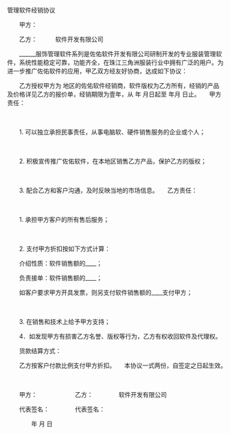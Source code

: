



管理软件经销协议



 

　　甲方：

　　乙方：　　　软件开发有限公司　　

　　______服饰管理软件系列是佐佑软件开发有限公司研制开发的专业服装管理软件，系统性能稳定可靠，功能齐全，在珠江三角洲服装行业中拥有广泛的用户。为进一步推广佐佑软件的应用，甲乙双方经友好协商，达成如下协议：

　　乙方授权甲方为 地区的佐佑软件经销商，软件版权为乙方所有，经销的产品及价格详见乙方的报价单，经销期限为壹年，从 年 月日起至 年月 日止。　　甲方责任：

　　

　　1. 可以独立承担民事责任，从事电脑软、硬件销售服务的企业或个人；

　　

　　2. 积极宣传推广佐佑软件，在本地区销售乙方产品，保护乙方的版权；

　　

　　3. 配合乙方和客户沟通，及时反映当地的市场信息。　　乙方责任：

　　

　　1. 承担甲方客户的所有售后服务；

　　

　　2. 支付甲方折扣按如下方式计算：

　　介绍性质：软件销售额的____；

　　负责接单：软件销售额的____；

　　如客户要求甲方开具发票，则另支付软件销售额的____支付甲方；

　　

　　3. 在销售和技术上给予甲方支持；

　　4．如发现甲方有损害乙方名誉、版权等行为，乙方有权收回软件及代理权。

　　货款结算方式：

　　乙方按客户付款比例支付甲方折扣。　　本协议一式两份，自签定之日起生效。　

　　　

　　甲方：　　　　　　 乙方：　　　　 软件开发有限公司

　　代表签名：　　　　 代表签名：

　　　　年 月 日